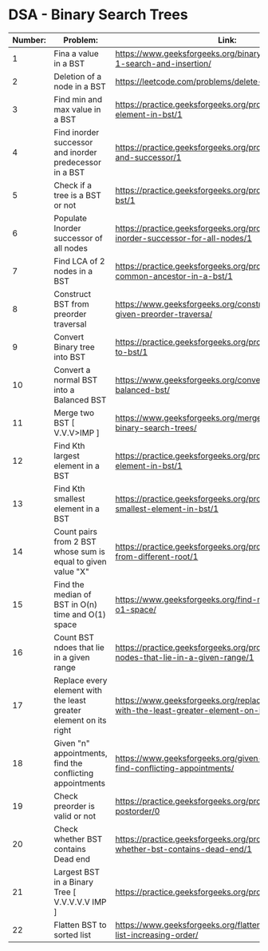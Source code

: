 # DSA - Binary Search Trees

| Number: | Problem:                                                          | Link:                                                                                            |
| ------- | ----------------------------------------------------------------- | ------------------------------------------------------------------------------------------------ |
| 1       | Fina a value in a BST                                             | https://www.geeksforgeeks.org/binary-search-tree-set-1-search-and-insertion/                     |
| 2       | Deletion of a node in a BST                                       | https://leetcode.com/problems/delete-node-in-a-bst/                                              |
| 3       | Find min and max value in a BST                                   | https://practice.geeksforgeeks.org/problems/minimum-element-in-bst/1                             |
| 4       | Find inorder successor and inorder predecessor in a BST           | https://practice.geeksforgeeks.org/problems/predecessor-and-successor/1                          |
| 5       | Check if a tree is a BST or not                                   | https://practice.geeksforgeeks.org/problems/check-for-bst/1                                      |
| 6       | Populate Inorder successor of all nodes                           | https://practice.geeksforgeeks.org/problems/populate-inorder-successor-for-all-nodes/1           |
| 7       | Find LCA of 2 nodes in a BST                                      | https://practice.geeksforgeeks.org/problems/lowest-common-ancestor-in-a-bst/1                    |
| 8       | Construct BST from preorder traversal                             | https://www.geeksforgeeks.org/construct-bst-from-given-preorder-traversa/                        |
| 9       | Convert Binary tree into BST                                      | https://practice.geeksforgeeks.org/problems/binary-tree-to-bst/1                                 |
| 10      | Convert a normal BST into a Balanced BST                          | https://www.geeksforgeeks.org/convert-normal-bst-balanced-bst/                                   |
| 11      | Merge two BST [ V.V.V>IMP ]                                       | https://www.geeksforgeeks.org/merge-two-balanced-binary-search-trees/                            |
| 12      | Find Kth largest element in a BST                                 | https://practice.geeksforgeeks.org/problems/kth-largest-element-in-bst/1                         |
| 13      | Find Kth smallest element in a BST                                | https://practice.geeksforgeeks.org/problems/find-k-th-smallest-element-in-bst/1                  |
| 14      | Count pairs from 2 BST whose sum is equal to given value "X"      | https://practice.geeksforgeeks.org/problems/brothers-from-different-root/1                       |
| 15      | Find the median of BST in O(n) time and O(1) space                | https://www.geeksforgeeks.org/find-median-bst-time-o1-space/                                     |
| 16      | Count BST ndoes that lie in a given range                         | https://practice.geeksforgeeks.org/problems/count-bst-nodes-that-lie-in-a-given-range/1          |
| 17      | Replace every element with the least greater element on its right | https://www.geeksforgeeks.org/replace-every-element-with-the-least-greater-element-on-its-right/ |
| 18      | Given "n" appointments, find the conflicting appointments         | https://www.geeksforgeeks.org/given-n-appointments-find-conflicting-appointments/                |
| 19      | Check preorder is valid or not                                    | https://practice.geeksforgeeks.org/problems/preorder-to-postorder/0                              |
| 20      | Check whether BST contains Dead end                               | https://practice.geeksforgeeks.org/problems/check-whether-bst-contains-dead-end/1                |
| 21      | Largest BST in a Binary Tree [ V.V.V.V.V IMP ]                    | https://practice.geeksforgeeks.org/problems/largest-bst/1                                        |
| 22      | Flatten BST to sorted list                                        | https://www.geeksforgeeks.org/flatten-bst-to-sorted-list-increasing-order/                       |
